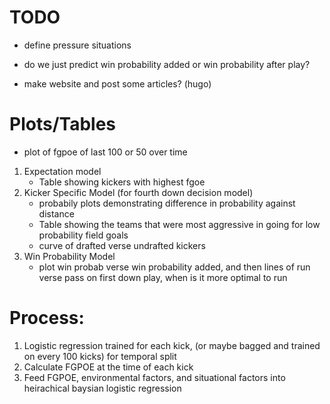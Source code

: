 # TODO
- define pressure situations

- do we just predict win probability added or win probability after play?
- make website and post some articles? (hugo)

# Plots/Tables
- plot of fgpoe of last 100 or 50 over time
1. Expectation model
    - Table showing kickers with highest fgoe
3. Kicker Specific Model (for fourth down decision model)
    - probabily plots demonstrating difference in probability against distance
    - Table showing the teams that were most aggressive in going for low probability field goals
    - curve of drafted verse undrafted kickers
3. Win Probability Model
    - plot win probab verse win probability added, and then lines of run verse pass on first down play, when is it more optimal to run

# Process:
1. Logistic regression trained for each kick, (or maybe bagged and trained on every 100 kicks) for temporal split
2. Calculate FGPOE at the time of each kick
3. Feed FGPOE, environmental factors, and situational factors into heirachical baysian logistic regression
